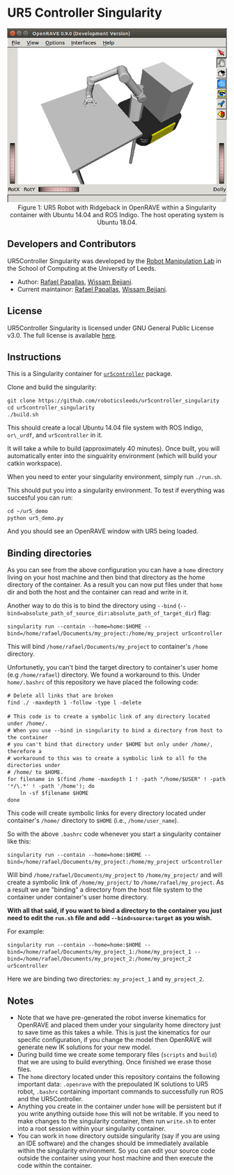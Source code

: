 # UR5 Controller Singularity

<p align="center">
    <img src="images/ur5_openrave.png" alt="UR5 with OpenRAVE within a singularity container"> <br/>
    Figure 1: UR5 Robot with Ridgeback in OpenRAVE within a Singularity container with Ubuntu 14.04 and ROS Indigo. The host operating system is Ubuntu 18.04.
</p>

## Developers and Contributors
UR5Controller Singularity was developed by the [Robot Manipulation Lab](https://artificial-intelligence.leeds.ac.uk/robot-manipulation/) in the School of Computing at the University of Leeds.
- Author: [Rafael Papallas](http://rpapallas.com), [Wissam Bejjani](https://github.com/WissBe).
- Current maintainor: [Rafael Papallas](http://rpapallas.com), [Wissam Bejjani](https://github.com/WissBe).

## License
UR5Controller Singularity is licensed under GNU General Public License v3.0. 
The full license is available [here](https://github.com/roboticsleeds/ur5controller_singularity/blob/master/LICENSE). 

## Instructions

This is a Singularity container for [`ur5controller`](https://github.com/roboticsleeds/ur5controller)
package.

Clone and build the singularity:

```
git clone https://github.com/roboticsleeds/ur5controller_singularity
cd ur5controller_singularity
./build.sh
```

This should create a local Ubuntu 14.04 file system with ROS Indigo, `or\_urdf`,
and `ur5controller` in it. 

It will take a while to build (approximately 40 minutes). Once built, you will
automatically enter into the singualrity environment (which will build your catkin
workspace).

When you need to enter your singularity environment, simply run `./run.sh`.

This should put you into a singularity environment. To test if everything was
succesful you can run:
```
cd ~/ur5_demo
python ur5_demo.py
```

And you should see an OpenRAVE window with UR5 being loaded.

## Binding directories
As you can see from the above configuration you can have a `home` directory living
on your host machine and then bind that directory as the home directory of the
container. As a result you can now put files under that `home` dir and both the
host and the container can read and write in it.

Another way to do this is to bind the directory using `--bind` (`--bind=absolute_path_of_source_dir:absolute_path_of_target_dir`) flag:
```
singularity run --contain --home=home:$HOME --bind=/home/rafael/Documents/my_project:/home/my_project ur5controller
```

This will bind `/home/rafael/Documents/my_project` to container's `/home` directory.

Unfortunetly, you can't bind the target directory to container's user home (e.g `/home/rafael`) directory. 
We found a workaround to this. Under `home/.bashrc` of this repository we have placed
the following code:

```
# Delete all links that are broken
find ./ -maxdepth 1 -follow -type l -delete

# This code is to create a symbolic link of any directory located under /home/.
# When you use --bind in singularity to bind a directory from host to the container
# you can't bind that directory under $HOME but only under /home/, therefore a
# workaround to this was to create a symbolic link to all fo the directories under
# /home/ to $HOME.
for filename in $(find /home -maxdepth 1 ! -path "/home/$USER" ! -path '*/\.*' ! -path '/home'); do
    ln -sf $filename $HOME
done
```

This code will create symbolic links for every directory located under container's
`/home/` directory to `$HOME` (i.e., `/home/user_name`).

So with the above `.bashrc` code whenever you start a singularity container like this:
```
singularity run --contain --home=home:$HOME --bind=/home/rafael/Documents/my_project:/home/my_project ur5controller
```

Will bind `/home/rafael/Documents/my_project` to `/home/my_project/` and will create
a symbolic link of `/home/my_project/` to `/home/rafael/my_project`. As a result
we are "binding" a directory from the host file system to the container under
container's user home directory.

**With all that said, if you want to bind a directory to the container you just
need to edit the `run.sh` file and add `--bind=source:target` as you wish.**

For example:

```
singularity run --contain --home=home:$HOME --bind=/home/rafael/Documents/my_project_1:/home/my_project_1 --bind=/home/rafael/Documents/my_project_2:/home/my_project_2 ur5controller
```

Here we are binding two directories: `my_project_1` and `my_project_2`.


## Notes
- Note that we have pre-generated the robot inverse kinematics for OpenRAVE and
placed them under your singularity home directory just to save time as this 
takes a while. This is just the kinematics for our specific configuration, if you
change the model then OpenRAVE will generate new IK solutions for your new model.
- During build time we create some temporary files (`scripts` and `build`) that we
are using to build everything. Once finished we erase those files.
- The `home` directory located under this repository contains the following important
data: `.openrave` with the prepoulated IK solutions to UR5 robot, `.bashrc` containing
important commands to successfully run ROS and the UR5Controller.
- Anything you create in the container under `home` will be persistent but if you
write anything outside `home` this will not be writable. If you need to make changes
to the singularity container, then run `write.sh` to enter into a root session within
your singularity container.
- You can work in `home` directory outside singularity (say if you are using an 
IDE software) and the changes should be immediately available within the 
singularity environment. So you can edit your source code outside the container
using your host machine and then execute the code within the container.

